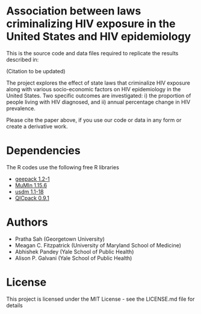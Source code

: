 Association between laws criminalizing HIV exposure in the United States and HIV epidemiology
==============================================================================================
This is the source code and data files required to replicate the results described in:

(Citation to be updated)

The project explores the effect of state laws that criminalize HIV exposure along with various socio-economic factors on HIV epidemiology in the United States. Two specific outcomes are investigated: i) the proportion of people living with HIV diagnosed, and ii) annual percentage change in HIV prevalence. 

Please cite the paper above, if you use our code or data in any form or create a derivative work.

Dependencies
==============
The R codes use the following free R libraries 

* <a href="https://cran.r-project.org/web/packages/geepack/index.html"> geepack 1.2-1</a>
* <a href="https://cran.r-project.org/web/packages/MuMIn/index.html">MuMIn 1.15.6</a>
* <a href="https://cran.r-project.org/web/packages/usdm/index.html">usdm 1.1-18</a>
* <a href="https://github.com/djhocking/qicpack">QICpack 0.9.1</a>


Authors
==============

* Pratha Sah (Georgetown University)
* Meagan C. Fitzpatrick (University of Maryland School of Medicine)
* Abhishek Pandey (Yale School of Public Health)
* Alison P. Galvani (Yale School of Public Health)

License
==============

This project is licensed under the MIT License - see the LICENSE.md file for details

